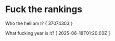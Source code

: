# Fuck the rankings

Who the hell am I?
{ 37074303 }

What fucking year is it?
[ 2025-06-18T01:20:00Z ]
